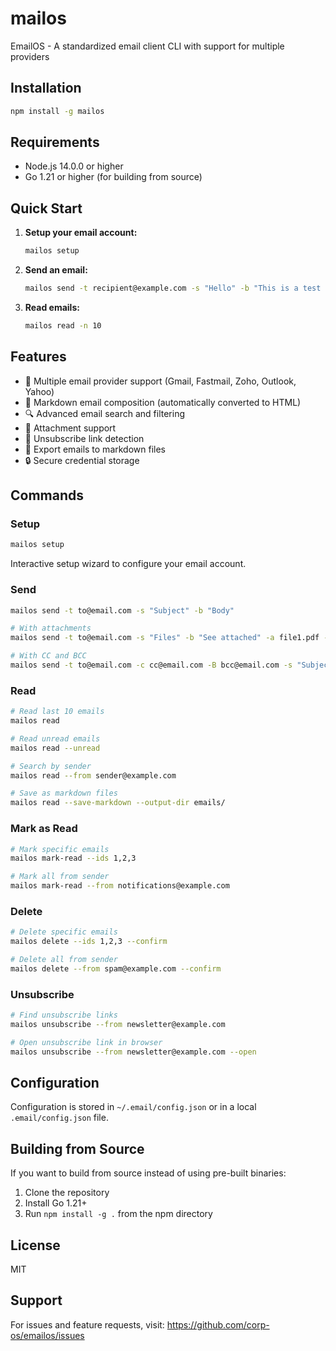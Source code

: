 # mailos

EmailOS - A standardized email client CLI with support for multiple providers

## Installation

```bash
npm install -g mailos
```

## Requirements

- Node.js 14.0.0 or higher
- Go 1.21 or higher (for building from source)

## Quick Start

1. **Setup your email account:**
   ```bash
   mailos setup
   ```

2. **Send an email:**
   ```bash
   mailos send -t recipient@example.com -s "Hello" -b "This is a test email"
   ```

3. **Read emails:**
   ```bash
   mailos read -n 10
   ```

## Features

- 📧 Multiple email provider support (Gmail, Fastmail, Zoho, Outlook, Yahoo)
- 📝 Markdown email composition (automatically converted to HTML)
- 🔍 Advanced email search and filtering
- 📎 Attachment support
- 🔗 Unsubscribe link detection
- 💾 Export emails to markdown files
- 🔒 Secure credential storage

## Commands

### Setup
```bash
mailos setup
```
Interactive setup wizard to configure your email account.

### Send
```bash
mailos send -t to@email.com -s "Subject" -b "Body"

# With attachments
mailos send -t to@email.com -s "Files" -b "See attached" -a file1.pdf -a file2.docx

# With CC and BCC
mailos send -t to@email.com -c cc@email.com -B bcc@email.com -s "Subject" -b "Body"
```

### Read
```bash
# Read last 10 emails
mailos read

# Read unread emails
mailos read --unread

# Search by sender
mailos read --from sender@example.com

# Save as markdown files
mailos read --save-markdown --output-dir emails/
```

### Mark as Read
```bash
# Mark specific emails
mailos mark-read --ids 1,2,3

# Mark all from sender
mailos mark-read --from notifications@example.com
```

### Delete
```bash
# Delete specific emails
mailos delete --ids 1,2,3 --confirm

# Delete all from sender
mailos delete --from spam@example.com --confirm
```

### Unsubscribe
```bash
# Find unsubscribe links
mailos unsubscribe --from newsletter@example.com

# Open unsubscribe link in browser
mailos unsubscribe --from newsletter@example.com --open
```

## Configuration

Configuration is stored in `~/.email/config.json` or in a local `.email/config.json` file.

## Building from Source

If you want to build from source instead of using pre-built binaries:

1. Clone the repository
2. Install Go 1.21+
3. Run `npm install -g .` from the npm directory

## License

MIT

## Support

For issues and feature requests, visit: https://github.com/corp-os/emailos/issues
